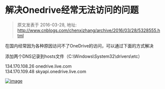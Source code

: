 # 解决Onedrive经常无法访问的问题 
> 原文发表于 2016-03-28, 地址: http://www.cnblogs.com/chenxizhang/archive/2016/03/28/5328555.html 


在国内经常因为各种原因访问不了OneDrive的访问，可以通过下面的方式解决

 添加两个DNS记录到hosts文件（C:\Windows\System32\drivers\etc）

 134.170.108.26 onedrive.live.com    
134.170.109.48 skyapi.onedrive.live.com

 [![image](http://images2015.cnblogs.com/blog/9072/201603/9072-20160328121950363-1311392759.png "image")](http://images2015.cnblogs.com/blog/9072/201603/9072-20160328121949894-735246551.png)

